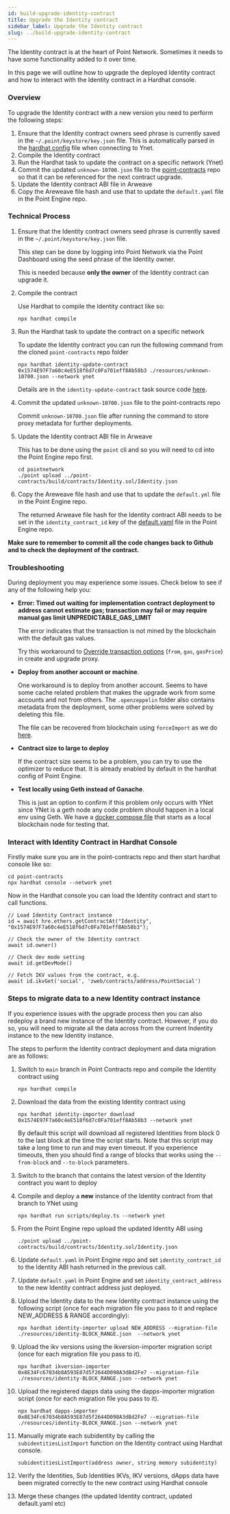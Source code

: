 ```yaml
---
id: build-upgrade-identity-contract
title: Upgrade the Identity contract
sidebar_label: Upgrade the Identity contract
slug: ../build-upgrade-identity-contract
---
```

 
The Identity contract is at the heart of Point Network. Sometimes it needs to have some functionality added to it over time. 
 
In this page we will outline how to upgrade the deployed Identity contract and how to interact with the Identity contract in a Hardhat console.
 
### Overview
 
To upgrade the Identity contract with a new version you need to perform the following steps:
 
1. Ensure that the Identity contract owners seed phrase is currently saved in the `~/.point/keystore/key.json` file. This is automatically parsed in the [hardhat config](https://github.com/pointnetwork/point-contracts/blob/main/hardhat.config.ts#L24) file when connecting to Ynet.
1. Compile the Identity contract
1. Run the Hardhat task to update the contract on a specific network (Ynet)
1. Commit the updated `unknown-10700.json` file to the [point-contracts](https://github.com/pointnetwork/point-contracts/) repo so that it can be referenced for the next contract upgrade.
1. Update the Identity contract ABI file in Arweave
1. Copy the Areweave file hash and use that to update the `default.yaml` file in the Point Engine repo.
 
### Technical Process
 
1. Ensure that the Identity contract owners seed phrase is currently saved in the `~/.point/keystore/key.json` file. 
 
    This step can be done by logging into Point Network via the Point Dashboard using the seed phrase of the Identity owner. 
    
    This is needed because **only the owner** of the Identity contract can upgrade it. 
 
1. Compile the contract

    Use Hardhat to compile the Identity contract like so:
 
    ```
    npx hardhat compile
    ```
 
1. Run the Hardhat task to update the contract on a specific network
 
    To update the Identity contract you can run the following command from the cloned `point-contracts` repo folder
    
    ```
    npx hardhat identity-update-contract 0x1574E97F7a60c4eE518f6d7c0Fa701eff8Ab58b3 ./resources/unknown-10700.json --network ynet
    ```
    
    Details are in the `identity-update-contract` task source code [here](https://github.com/pointnetwork/point-contracts/blob/main/tasks/identity/identity-update-contract.ts).
 
1. Commit the updated `unknown-10700.json` file to the point-contracts repo
 
    Commit `unknown-10700.json` file after running the command to store proxy metadata for further deployments.
 
1. Update the Identity contract ABI file in Arweave
 
    This has to be done using the `point` cli and so you will need to cd into the Point Engine repo first.
    
    ```
    cd pointnetwork
    ./point upload ../point-contracts/build/contracts/Identity.sol/Identity.json
    ```
 
 1. Copy the Areweave file hash and use that to update the `default.yml` file in the Point Engine repo.
 
    The returned Arweave file hash for the Identity contract ABI needs to be set in the `identity_contract_id` key of the [default.yaml](https://github.com/pointnetwork/pointnetwork/blob/develop/config/default.yaml#L3) file in the Point Engine repo.
  
**Make sure to remember to commit all the code changes back to Github and to check the deployment of the contract.**

### Troubleshooting
 
During deployment you may experience some issues. Check below to see if any of the following help you:
 
* **Error: Timed out waiting for implementation contract deployment to address cannot estimate gas; transaction may fail or may require manual gas limit UNPREDICTABLE_GAS_LIMIT**
 
    The error indicates that the transaction is not mined by the blockchain with the default gas values. 
    
    Try this workaround to [Override transaction options](https://github.com/OpenZeppelin/openzeppelin-upgrades/issues/85) (`from`, `gas`, `gasPrice`) in create and upgrade proxy.
 
* **Deploy from another account or machine**. 
 
    One workaround is to deploy from another account. Seems to have some cache related problem that makes the upgrade work from some accounts and not from others. The `.openzeppelin` folder also contains metadata from the deployment, some other problems were solved by deleting this file. 
    
    The file can be recovered from blockchain using `forceImport` as we do [here](https://github.com/pointnetwork/pointnetwork/blob/9e2c8230c9c6e861af54a98493d88d460bc96f81/src/client/zweb/deployer/index.js#L344). 
 
* **Contract size to large to deploy**
 
    If the contract size seems to be a problem, you can try to use the optimizer to reduce that. It is already enabled by default in the hardhat config of Point Engine. 
    
* **Test locally using Geth instead of Ganache**. 
 
    This is just an option to confirm if this problem only occurs with YNet since YNet is a geth node any code problem should happen in a local env using Geth. We have a [docker compose file](https://github.com/pointnetwork/pointnetwork/blob/develop/docker-compose.e2e-geth.yaml) that starts as a local blockchain node for testing that.

### Interact with Identity Contract in Hardhat Console
 
Firstly make sure you are in the point-contracts repo and then start hardhat console like so:
 
```
cd point-contracts
npx hardhat console --network ynet
```
 
Now in the Hardhat console you can load the Identity contract and start to call functions. 
 
```
// Load Identity Contract instance
id = await hre.ethers.getContractAt("Identity", "0x1574E97F7a60c4eE518f6d7c0Fa701eff8Ab58b3");
 
// Check the owner of the Identity contract 
await id.owner()
 
// Check dev mode setting
await id.getDevMode()
 
// Fetch IKV values from the contract, e.g.
await id.ikvGet('social', 'zweb/contracts/address/PointSocial')
```

### Steps to migrate data to a new Identity contract instance

If you experience issues with the upgrade process then you can also redeploy a brand new instance of the Identity contract. However, if you do so, you will need to migrate all the data across from the current Indentity instance to the new Identity instance.

The steps to perform the Identity contract deployment and data migration are as follows:

1. Switch to `main` branch in Point Contracts repo and compile the Identity contract using

     `npx hardhat compile`

1. Download the data from the existing Identity contract using 

    `npx hardhat identity-importer download 0x1574E97F7a60c4eE518f6d7c0Fa701eff8Ab58b3 --network ynet`
    
    By default this script will download all registered Identities from block 0 to the last block at the time the script starts. Note that this script may take a long time to run and may even timeout. If you experience timeouts, then you should find a range of blocks that works using the `--from-block` and `--to-block` parameters.

1. Switch to the branch that contains the latest version of the Identity contract you want to deploy
1. Compile and deploy a **new** instance of the Identity contract from that branch to YNet using 

    `npx hardhat run scripts/deploy.ts --network ynet`

1. From the Point Engine repo upload the updated Identity ABI using 
    
    `./point upload ../point-contracts/build/contracts/Identity.sol/Identity.json`

1. Update `default.yaml` in Point Engine repo and set `identity_contract_id` to the Identity ABI hash returned in the previous call. 
1. Update `default.yaml` in Point Engine and set `identity_contract_address` to the new Identity contract address just deployed.
1. Upload the Identity data to the new Identity contract instance using the following script (once for each migration file you pass to it and replace NEW_ADDRESS & RANGE accordingly):

    `npx hardhat identity-importer upload NEW_ADDRESS --migration-file ./resources/identity-BLOCK_RANGE.json  --network ynet`

1. Upload the ikv versions using the ikversion-importer migration script (once for each migration file you pass to it).

    `npx hardhat ikversion-importer 0x8E34Fc67034b8A593E87d5f2644D098A3dBd2Fe7 --migration-file ./resources/identity-BLOCK_RANGE.json --network ynet`

1. Upload the registered dapps data using the dapps-importer migration script (once for each migration file you pass to it).
    
    `npx hardhat dapps-importer 0x8E34Fc67034b8A593E87d5f2644D098A3dBd2Fe7 --migration-file ./resources/identity-BLOCK_RANGE.json --network ynet`

1. Manually migrate each subidentity by calling the `subidentitiesListImport` function on the Identity contract using Hardhat console.

    `subidentitiesListImport(address owner, string memory subidentity)`

1. Verify the Identities, Sub Identities IKVs, IKV versions, dApps data have been migrated correctly to the new contract using Hardhat console
1. Merge these changes (the updated Identity contract, updated default.yaml etc)